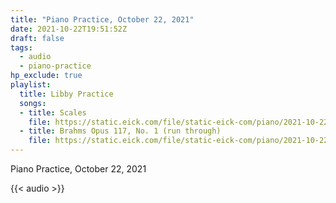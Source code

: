 ```yaml
---
title: "Piano Practice, October 22, 2021"
date: 2021-10-22T19:51:52Z
draft: false
tags:
  - audio
  - piano-practice
hp_exclude: true
playlist:
  title: Libby Practice
  songs:
  - title: Scales
    file: https://static.eick.com/file/static-eick-com/piano/2021-10-22-001.mp3
  - title: Brahms Opus 117, No. 1 (run through)
    file: https://static.eick.com/file/static-eick-com/piano/2021-10-22-002.mp3
---
```

Piano Practice, October 22, 2021

<!--more-->

{{< audio >}}
